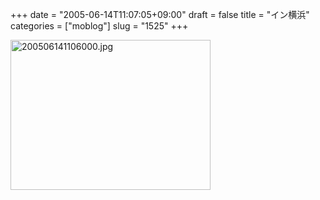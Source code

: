 +++
date = "2005-06-14T11:07:05+09:00"
draft = false
title = "イン横浜"
categories = ["moblog"]
slug = "1525"
+++

<img src="http://ieiriblog.jugem.cc/?image=4190" class="pict" width="320" height="240" alt="200506141106000.jpg" />
&nbsp;

